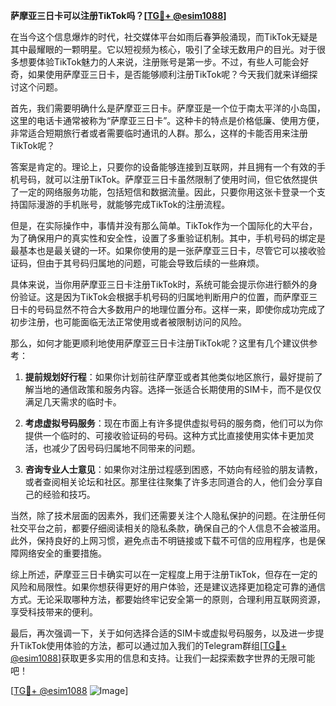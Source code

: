 **萨摩亚三日卡可以注册TikTok吗？[[TG💪+ @esim1088](https://t.me/s/esim1088)]**

在当今这个信息爆炸的时代，社交媒体平台如雨后春笋般涌现，而TikTok无疑是其中最耀眼的一颗明星。它以短视频为核心，吸引了全球无数用户的目光。对于很多想要体验TikTok魅力的人来说，注册账号是第一步。不过，有些人可能会好奇，如果使用萨摩亚三日卡，是否能够顺利注册TikTok呢？今天我们就来详细探讨这个问题。

首先，我们需要明确什么是萨摩亚三日卡。萨摩亚是一个位于南太平洋的小岛国，这里的电话卡通常被称为“萨摩亚三日卡”。这种卡的特点是价格低廉、使用方便，非常适合短期旅行者或者需要临时通讯的人群。那么，这样的卡能否用来注册TikTok呢？

答案是肯定的。理论上，只要你的设备能够连接到互联网，并且拥有一个有效的手机号码，就可以注册TikTok。萨摩亚三日卡虽然限制了使用时间，但它依然提供了一定的网络服务功能，包括短信和数据流量。因此，只要你用这张卡登录一个支持国际漫游的手机账号，就能够完成TikTok的注册流程。

但是，在实际操作中，事情并没有那么简单。TikTok作为一个国际化的大平台，为了确保用户的真实性和安全性，设置了多重验证机制。其中，手机号码的绑定是最基本也是最关键的一环。如果你使用的是一张萨摩亚三日卡，尽管它可以接收验证码，但由于其号码归属地的问题，可能会导致后续的一些麻烦。

具体来说，当你用萨摩亚三日卡注册TikTok时，系统可能会提示你进行额外的身份验证。这是因为TikTok会根据手机号码的归属地判断用户的位置，而萨摩亚三日卡的号码显然不符合大多数用户的地理位置分布。这样一来，即使你成功完成了初步注册，也可能面临无法正常使用或者被限制访问的风险。

那么，如何才能更顺利地使用萨摩亚三日卡注册TikTok呢？这里有几个建议供参考：

1. **提前规划好行程**：如果你计划前往萨摩亚或者其他类似地区旅行，最好提前了解当地的通信政策和服务内容。选择一张适合长期使用的SIM卡，而不是仅仅满足几天需求的临时卡。

2. **考虑虚拟号码服务**：现在市面上有许多提供虚拟号码的服务商，他们可以为你提供一个临时的、可接收验证码的号码。这种方式比直接使用实体卡更加灵活，也减少了因号码归属地不同带来的问题。

3. **咨询专业人士意见**：如果你对注册过程感到困惑，不妨向有经验的朋友请教，或者查阅相关论坛和社区。那里往往聚集了许多志同道合的人，他们会分享自己的经验和技巧。

当然，除了技术层面的因素外，我们还需要关注个人隐私保护的问题。在注册任何社交平台之前，都要仔细阅读相关的隐私条款，确保自己的个人信息不会被滥用。此外，保持良好的上网习惯，避免点击不明链接或下载不可信的应用程序，也是保障网络安全的重要措施。

综上所述，萨摩亚三日卡确实可以在一定程度上用于注册TikTok，但存在一定的风险和局限性。如果你想获得更好的用户体验，还是建议选择更加稳定可靠的通信方式。无论采取哪种方法，都要始终牢记安全第一的原则，合理利用互联网资源，享受科技带来的便利。

最后，再次强调一下，关于如何选择合适的SIM卡或虚拟号码服务，以及进一步提升TikTok使用体验的方法，都可以通过加入我们的Telegram群组[[TG💪+ @esim1088](https://t.me/s/esim1088)]获取更多实用的信息和支持。让我们一起探索数字世界的无限可能吧！

[[TG💪+ @esim1088](https://t.me/s/esim1088) ![Image](https://i.postimg.cc/4NQfJmqS/Snipaste-2025-05-13-00-14-12.png)]